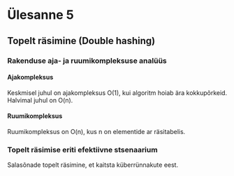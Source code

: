 # Ülesanne 5 

## Topelt räsimine (Double hashing) 

### Rakenduse aja- ja ruumikompleksuse analüüs 

#### Ajakompleksus

Keskmisel juhul on ajakompleksus O(1), kui algoritm hoiab ära kokkupõrkeid. Halvimal juhul on O(n).

#### Ruumikompleksus

Ruumikompleksus on O(n), kus n on elementide ar räsitabelis.

### Topelt räsimise eriti efektiivne stsenaarium 

Salasõnade topelt räsimine, et kaitsta küberrünnakute eest.
